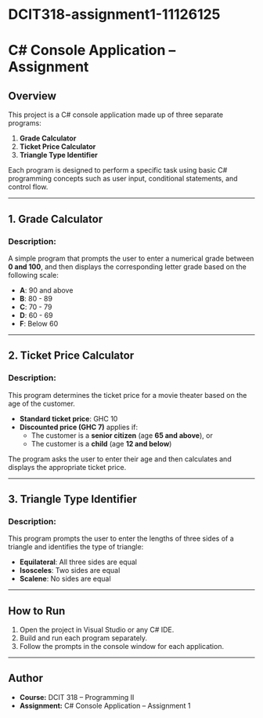 # DCIT318-assignment1-11126125

# C# Console Application – Assignment 

## Overview
This project is a C# console application made up of three separate programs:

1. **Grade Calculator**
2. **Ticket Price Calculator**
3. **Triangle Type Identifier**

Each program is designed to perform a specific task using basic C# programming concepts such as user input, conditional statements, and control flow.

---

## 1. Grade Calculator

### Description:
A simple program that prompts the user to enter a numerical grade between **0 and 100**, and then displays the corresponding letter grade based on the following scale:

- **A**: 90 and above  
- **B**: 80 - 89  
- **C**: 70 - 79  
- **D**: 60 - 69  
- **F**: Below 60

---

## 2. Ticket Price Calculator

### Description:
This program determines the ticket price for a movie theater based on the age of the customer.

- **Standard ticket price**: GHC 10  
- **Discounted price (GHC 7)** applies if:
  - The customer is a **senior citizen** (age **65 and above**), or
  - The customer is a **child** (age **12 and below**)

The program asks the user to enter their age and then calculates and displays the appropriate ticket price.

---

## 3. Triangle Type Identifier

### Description:
This program prompts the user to enter the lengths of three sides of a triangle and identifies the type of triangle:

- **Equilateral**: All three sides are equal  
- **Isosceles**: Two sides are equal  
- **Scalene**: No sides are equal

---

## How to Run

1. Open the project in Visual Studio or any C# IDE.
2. Build and run each program separately.
3. Follow the prompts in the console window for each application.

---

## Author

- **Course:** DCIT 318 – Programming II  
- **Assignment:** C# Console Application – Assignment 1  



